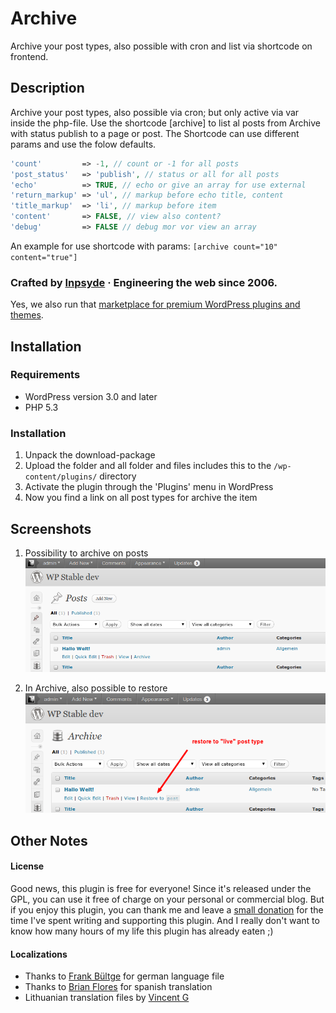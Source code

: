 # Archive

Archive your post types, also possible with cron and list via shortcode on frontend.

## Description
Archive your post types, also possible via cron; but only active via var inside the php-file.
Use the shortcode [archive] to list al posts from Archive with status publish to a page or post.
The Shortcode can use different params and use the folow defaults.

```php
'count'         => -1, // count or -1 for all posts
'post_status'   => 'publish', // status or all for all posts
'echo'          => TRUE, // echo or give an array for use external
'return_markup' => 'ul', // markup before echo title, content
'title_markup'  => 'li', // markup before item
'content'       => FALSE, // view also content?
'debug'         => FALSE // debug mor vor view an array
```

An example for use shortcode with params: `[archive count="10" content="true"]`

### Crafted by [Inpsyde](http://inpsyde.com) &middot; Engineering the web since 2006.
Yes, we also run that [marketplace for premium WordPress plugins and themes](http://marketpress.com).

## Installation
### Requirements
* WordPress version 3.0 and later
* PHP 5.3

### Installation
1. Unpack the download-package
1. Upload the folder and all folder and files includes this to the `/wp-content/plugins/` directory
1. Activate the plugin through the 'Plugins' menu in WordPress
1. Now you find a link on all post types for archive the item

## Screenshots
1. Possibility to archive on posts
![Possibility to archive on posts](./assets/screenshot-1.png)

2. In Archive, also possible to restore
![In Archive, also possible to restore](./assets/screenshot-2.png)

## Other Notes
#### License
Good news, this plugin is free for everyone! Since it's released under the GPL, you can use it free of charge on your personal or commercial blog. But if you enjoy this plugin, you can thank me and leave a [small donation](http://bueltge.de/wunschliste/ "Wishliste and Donate") for the time I've spent writing and supporting this plugin. And I really don't want to know how many hours of my life this plugin has already eaten ;)

#### Localizations
* Thanks to [Frank B&uuml;ltge](http://bueltge.de/ "Frank B&uuml;ltge") for german language file
* Thanks to [Brian Flores](http://www.inmotionhosting.com/) for spanish translation
* Lithuanian translation files by [Vincent G](http://www.host1plus.com)